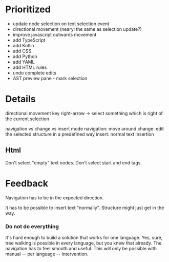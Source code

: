 # Prioritized

- update node selection on text selection event
- directional movement (nearyl the same as selection update?)
- improve javascript outwards movement
- add TypeScript
- add Kotlin
- add CSS
- add Python
- add YAML
- add HTML rules
- undo complete edits
- AST preview pane - mark selection

# Details

directional movement
key right-arrow -> select something which is right of the current selection

navigation vs change vs insert mode
navigation: move around
change: edit the selected structure in a predefined way
insert: normal text insertion

## Html

Don't select "empty" text nodes.
Don't select start and end tags.

# Feedback

Navigation has to be in the expected direction.

It has to be possible to insert text "normally". Structure might just get in the way.






### Do not do everything

It's hard enough to build a solution that works for one language. Yes, sure, tree walking is possible in every language, but you knew that already. The navigation has to feel smooth and useful. This will only be possible with manual -- per language -- intervention.